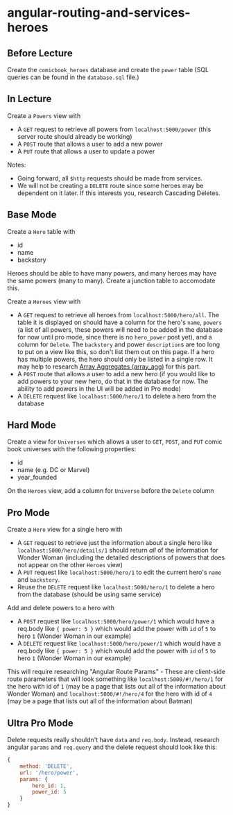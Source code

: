 # angular-routing-and-services-heroes

## Before Lecture

Create the `comicbook_heroes` database and create the `power` table (SQL queries can be found in the `database.sql` file.)

## In Lecture

Create a `Powers` view with

- A `GET` request to retrieve all powers from `localhost:5000/power` (this server route should already be working)
- A `POST` route that allows a user to add a new power
- A `PUT` route that allows a user to update a power

Notes:

- Going forward, all `$http` requests should be made from services.
- We will not be creating a `DELETE` route since some heroes may be dependent on it later. If this interests you, research Cascading Deletes.

## Base Mode

Create a `Hero` table with

- id
- name
- backstory

Heroes should be able to have many powers, and many heroes may have the same powers (many to many). Create a junction table to accomodate this.

Create a `Heroes` view with

- A `GET` request to retrieve all heroes from `localhost:5000/hero/all`. The table it is displayed on should have a column for the hero's `name`, `powers` (a list of all powers, these powers will need to be added in the database for now until pro mode, since there is no `hero_power` post yet), and a column for `Delete`. The `backstory` and power `description`s are too long to put on a view like this, so don't list them out on this page. If a hero has multiple powers, the hero should only be listed in a single row. It may help to research [Array Aggregates (array_agg)](https://www.postgresql.org/docs/9.5/static/functions-aggregate.html) for this part.
- A `POST` route that allows a user to add a new hero (if you would like to add powers to your new hero, do that in the database for now. The ability to add powers in the UI will be added in Pro mode)
- A `DELETE` request like `localhost:5000/hero/1` to delete a hero from the database

## Hard Mode

Create a view for `Universes` which allows a user to `GET`, `POST`, and `PUT` comic book universes with the following properties:

- id
- name (e.g. DC or Marvel)
- year_founded

On the `Heroes` view, add a column for `Universe` before the `Delete` column

## Pro Mode

Create a `Hero` view for a single hero with

- A `GET` request to retrieve just the information about a single hero like `localhost:5000/hero/details/1` should return _all_ of the information for Wonder Woman (including the detailed descriptions of powers that does not appear on the other `Heroes` view)
- A `PUT` request like `localhost:5000/hero/1` to edit the current hero's `name` and `backstory`.
- Reuse the `DELETE` request like `localhost:5000/hero/1` to delete a hero from the database (should be using same service)

Add and delete powers to a hero with

- A `POST` request like `localhost:5000/hero/power/1` which would have a req.body like `{ power: 5 }` which would add the power with `id` of `5` to hero `1` (Wonder Woman in our example)
- A `DELETE` request like `localhost:5000/hero/power/1` which would have a req.body like `{ power: 5 }` which would add the power with `id` of `5` to hero `1` (Wonder Woman in our example)


This will require researching "Angular Route Params" - These are client-side route parameters that will look something like `localhost:5000/#!/hero/1` for the hero with id of `1` (may be a page that lists out all of the information about Wonder Woman) and `localhost:5000/#!/hero/4` for the hero with id of `4` (may be a page that lists out all of the information about Batman)

## Ultra Pro Mode

Delete requests really shouldn't have `data` and `req.body`. Instead, research angular `params` and `req.query` and the delete request should look like this:

```JavaScript
{
    method: 'DELETE',
    url: '/hero/power',
    params: {
        hero_id: 1,
        power_id: 5
    }
}
```
